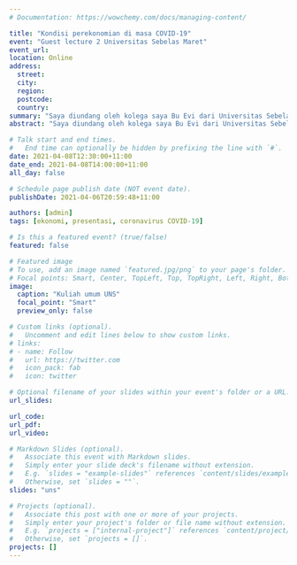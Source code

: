 ```yaml
---
# Documentation: https://wowchemy.com/docs/managing-content/

title: "Kondisi perekonomian di masa COVID-19"
event: "Guest lecture 2 Universitas Sebelas Maret"
event_url:
location: Online
address:
  street:
  city:
  region:
  postcode:
  country:
summary: "Saya diundang oleh kolega saya Bu Evi dari Universitas Sebelas Maret untuk memberikan sedikit pemaparan terhadap kondisi perekonomian di Indonesia kepada mahasiswa magister ekonomi di Universitas Sebelas Maret"
abstract: "Saya diundang oleh kolega saya Bu Evi dari Universitas Sebelas Maret untuk memberikan sedikit pemaparan terhadap kondisi perekonomian di Indonesia kepada mahasiswa magister ekonomi di Universitas Sebelas Maret"

# Talk start and end times.
#   End time can optionally be hidden by prefixing the line with `#`.
date: 2021-04-08T12:30:00+11:00
date_end: 2021-04-08T14:00:00+11:00
all_day: false

# Schedule page publish date (NOT event date).
publishDate: 2021-04-06T20:59:48+11:00

authors: [admin]
tags: [ekonomi, presentasi, coronavirus COVID-19]

# Is this a featured event? (true/false)
featured: false

# Featured image
# To use, add an image named `featured.jpg/png` to your page's folder. 
# Focal points: Smart, Center, TopLeft, Top, TopRight, Left, Right, BottomLeft, Bottom, BottomRight.
image:
  caption: "Kuliah umum UNS"
  focal_point: "Smart"
  preview_only: false

# Custom links (optional).
#   Uncomment and edit lines below to show custom links.
# links:
# - name: Follow
#   url: https://twitter.com
#   icon_pack: fab
#   icon: twitter

# Optional filename of your slides within your event's folder or a URL.
url_slides:

url_code:
url_pdf:
url_video:

# Markdown Slides (optional).
#   Associate this event with Markdown slides.
#   Simply enter your slide deck's filename without extension.
#   E.g. `slides = "example-slides"` references `content/slides/example-slides.md`.
#   Otherwise, set `slides = ""`.
slides: "uns"

# Projects (optional).
#   Associate this post with one or more of your projects.
#   Simply enter your project's folder or file name without extension.
#   E.g. `projects = ["internal-project"]` references `content/project/deep-learning/index.md`.
#   Otherwise, set `projects = []`.
projects: []
---
```

